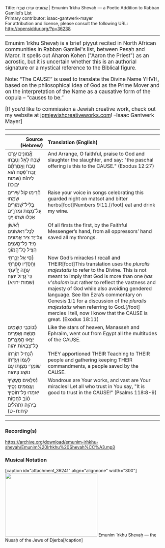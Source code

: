 <html>
<head></head>
<body>
Title: אֱמוּנִים עִרְכוּ שֶֽׁבַח | Emunim ʿIrkhu Shevaḥ — a Poetic Addition to Rabban Gamliel’s List<br />
Primary contributor: isaac-gantwerk-mayer<br />
For attribution and license, please consult the following URL: <a href="http://opensiddur.org/?p=36238">http://opensiddur.org/?p=36238</a>
<p />
<hr />

<div class="english" style="font-size: 1.2em;">
Emunim ʿIrkhu Shevaḥ is a brief piyyut recited in North African communities in Rabban Gamliel's list, between Pesaḥ and Maror. It spells out Aharon Kohen ("Aaron the Priest") as an acrostic, but it is uncertain whether this is an authorial signature or a mystical reference to the Biblical figure.

Note: “The CAUSE” is used to translate the Divine Name YHVH, based on the philosophical idea of God as the Prime Mover and on the interpretation of the Name as a causative form of the copula – “causes to be.”

[If you’d like to commission a Jewish creative work, check out my website at <a href="http://igmjewishcreativeworks.com">igmjewishcreativeworks.com</a>! –Isaac Gantwerk Mayer]
</div>

<hr />

<table style="margin-left: auto;margin-right: auto;" class="draggable">
<thead><tr><th id="x" style="text-align: right;">Source (Hebrew)</th><th style="text-align: left;">Translation (English)</th></tr></thead>
<tbody>
<tr><td style="vertical-align:top;">
<div class="liturgy"><span lang="he">
<span class="acrostic">אֱ֯</span>מוּנִים עִרְכוּ שֶֽׁבַח
לָאֵל וְטִבְחוּ טֶֽבַח
וַאֲמַרְתֶּ֡ם זֶֽבַח־פֶּ֨סַח
ה֜וּא לֽיהו֗ה׃ <span class="citation">(שמות יב:כז)</span>
</span></div></td>
 
<td style="vertical-align:top;">
<div class="english">
And Arrange, O faithful, praise
to God and slaughter the slaughter,
and say: "the paschal offering
is this to the CAUSE." <span class="citation">(Exodus 12:27)</span>
</div></td></tr>


<tr><td style="vertical-align:top;">
<div class="liturgy"><span lang="he">
<span class="acrostic">הָ֯</span>רִֽימוּ קוֹל שִׁירִים
שִׂמְחוּ בְּלֵיל־שִׁמּוּרִים
עַל־מַצּ֥וֹת וּמְרֹרִ֖ים
אִכְלוּ וּשְׁתוּ יֵינָי׃
</span></div></td>
 
<td style="vertical-align:top;">
<div class="english">
Raise your voice in songs
celebrating this guarded night
on matsot and bitter herbs[foot]Numbers 9:11.[/foot]
eat and drink my wine.
</div></td></tr>


<tr><td style="vertical-align:top;">
<div class="liturgy"><span lang="he">
<span class="acrostic">רִ֯</span>אשׁוֹן לְכׇל־רִאשׁוֹנִים
עַל־יַד צִיר אֱמוּנִים
מִיַּד כׇּל־מְעַנִּים
הִצִּיל כׇּל־הֲמוֹנָי׃
</span></div></td>
 
<td style="vertical-align:top;">
<div class="english">
Of all firsts the first,
by the Faithful Messenger’s hand,
from all oppressors’ hand
saved all my throngs.
</div></td></tr>


<tr><td style="vertical-align:top;">
<div class="liturgy"><span lang="he">
<span class="acrostic">נִ֯</span>סֵּי אֵל זָכַֽרְתִּי
וַחֲסָדָיו סִפַּֽרְתִּי
עַתָּ֣ה יָדַ֔עְתִּי
כִּֽי־גָד֥וֹל יהו֖ה׃ <span class="citation">(שמות יח:יא)</span> 
</span></div></td>
 
<td style="vertical-align:top;">
<div class="english">
Now God’s miracles I recall
and THEIR[foot]This translation uses the <em>pluralis majestatis</em> to refer to the Divine. This is not meant to imply that God is more than one <em>ḥas v'shalom</em> but rather to reflect the vastness and majesty of God while also avoiding gendered language. See Ibn Ezra’s commentary on Genesis 1:1 for a discussion of the <em>pluralis majestatis</em> when referring to God.[/foot] mercies I tell,
now I know
that the CAUSE is great. <span class="citation">(Exodus 18:11)</span> 
</div></td></tr>


<tr><td style="vertical-align:top;">
<div class="liturgy"><span lang="he">
<span class="acrostic">כְּ֯</span>כוֹכְבֵי הַשָּׁמַיִם
מְנַשֶּׁה וְאֶפְרַיִם
יָצְאוּ מִמִּצְרַיִם
כׇּל־צִבְאוֹת יהוה׃
</span></div></td>
 
<td style="vertical-align:top;">
<div class="english">
Like the stars of heaven,
Manasseh and Ephraim,
went out from Egypt
all the multitudes of the CAUSE.
</div></td></tr>


<tr><td style="vertical-align:top;">
<div class="liturgy"><span lang="he">
<span class="acrostic">הִ֯</span>נְחִיל תּוֹרָתוֹ
לְעַמּוֹ וַעֲדָתוֹ
שׁוֹמְרֵי מִצְוָתוֹ
עַם נוֹשַׁע בַּיהוה׃
</span></div></td>
 
<td style="vertical-align:top;">
<div class="english">
THEY apportioned THEIR Teaching
to THEIR people and gathering
keeping THEIR commandments,
a people saved by the CAUSE.
</div></td></tr>


<tr><td style="vertical-align:top;">
<div class="liturgy"><span lang="he">
<span class="acrostic">נִ֯</span>פְלָאִים מַעֲשֶֽׂיךָ
וַעֲצוּמִים נִסֶּֽיךָ
יֹאמְרוּ כׇּל־חוֹסֶיךָ
ט֗וֹב לַחֲס֥וֹת בַּיהו֑ה׃ <span class="citation">(תהלים קיח:ח-ט)</span> 
</span></div></td>
 
<td style="vertical-align:top;">
<div class="english">
Wondrous are Your works,
and vast are Your miracles!
Let all who trust in You say, 
"It is good to trust in the CAUSE!" <span class="citation">(Psalms 118:8-9)</span> 
</div></td></tr>
</tbody></table>

<hr />

<h3>Recording(s)</h3>

https://archive.org/download/emunim-irhkhu-shevah/Emunim%20Irhkhu%20Shevah%CC%A3.mp3

<h3>Musical Notation</h3>

[caption id="attachment_36241" align="alignnone" width="300"]<a href="https://opensiddur.org/wp-content/uploads/2021/03/Emunim-ʿIrkhu-Shevaḥ-—-the-Nusaḥ-of-the-Jews-of-Djerba.png" rel="lightbox"><img src="https://opensiddur.org/wp-content/uploads/2021/03/Emunim-ʿIrkhu-Shevaḥ-—-the-Nusaḥ-of-the-Jews-of-Djerba-300x206.png" alt="" width="300" height="206" class="size-medium wp-image-36241" /></a> Emunim ʿIrkhu Shevaḥ — the Nusaḥ of the Jews of Djerba[/caption]

&nbsp;

</body>
</html>